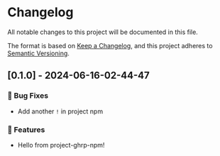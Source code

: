 # Changelog

All notable changes to this project will be documented in this file.

The format is based on [Keep a Changelog](https://keepachangelog.com/en/1.0.0/),
and this project adheres to [Semantic Versioning](https://semver.org/spec/v2.0.0.html).

## [0.1.0] - 2024-06-16-02-44-47

### 🐛 Bug Fixes

- Add another `!` in project npm

### 🚀 Features

- Hello from project-ghrp-npm!


<!-- generated by git-cliff -->
